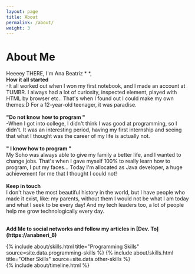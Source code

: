 ```yaml
---
layout: page
title: About
permalink: /about/
weight: 3
---
```


# **About Me**

Heeeey THERE, I'm Ana Beatriz * *, <br>
**How it all started** <br>
-It all worked out when I won my first notebook, and I made an account at TUMBR. I always had a lot of curiosity, inspected element, played with HTML by browser etc.. That's when I found out I could make my own themes:D For a 12-year-old teenager, it was paradise. <br><br>
**"Do not know how to program "** <br>
-When I got into college, I didn't think I was good at programming, so I didn't. It was an interesting period, having my first internship and seeing that what I thought was the career of my life is actually not. <br> <br>
**" I know how to program "** <br>
My Soho was always able to give my family a better life, and I wanted to change jobs. That's when I gave myself 100% to really learn how to program, I put my faces... Today I'm allocated as Java developer, a huge achievement for me that I thought I could not! <br><br>
**Keep in touch** <br>
I don't have the most beautiful history in the world, but I have people who made it exist, like: my parents, without them I would not be what I am today and what I seek to be every day! And my tech leaders too, a lot of people help me grow technologically every day. <br> <br>

**Add Me to social networks and follow my articles in [Dev. To] (https://anabneri_8)**


<div class="row">
{% include about/skills.html title="Programming Skills" source=site.data.programming-skills %}
{% include about/skills.html title="Other Skills" source=site.data.other-skills %}
</div>

<div class="row">
{% include about/timeline.html %}
</div>